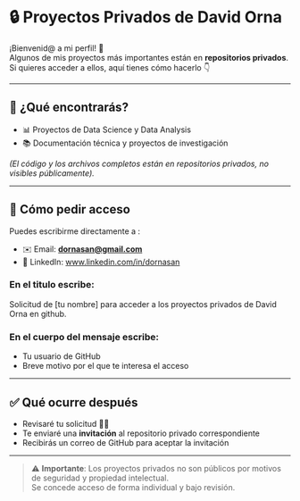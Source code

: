 # 🔒 Proyectos Privados de David Orna

¡Bienvenid@ a mi perfil! 🙌  
Algunos de mis proyectos más importantes están en **repositorios privados**.  
Si quieres acceder a ellos, aquí tienes cómo hacerlo 👇

---

## 📌 ¿Qué encontrarás?
- 📊 Proyectos de Data Science y Data Analysis
- 📚 Documentación técnica y proyectos de investigación  

*(El código y los archivos completos están en repositorios privados, no visibles públicamente).*

---

## 🔑 Cómo pedir acceso
Puedes escribirme directamente a :  
- ✉️ Email: **dornasan@gmail.com**  
- 💼 LinkedIn: www.linkedin.com/in/dornasan

### En el titulo escribe:  
Solicitud de  [tu nombre]  para acceder a los proyectos privados de David Orna en github.

### En el cuerpo del mensaje escribe:  
- Tu usuario de GitHub  
- Breve motivo por el que te interesa el acceso  

---

## ✅ Qué ocurre después
- Revisaré tu solicitud 🕵️‍♂️  
- Te enviaré una **invitación** al repositorio privado correspondiente  
- Recibirás un correo de GitHub para aceptar la invitación  

---

> ⚠️ **Importante**: Los proyectos privados no son públicos por motivos de seguridad y propiedad intelectual.  
> Se concede acceso de forma individual y bajo revisión. 
